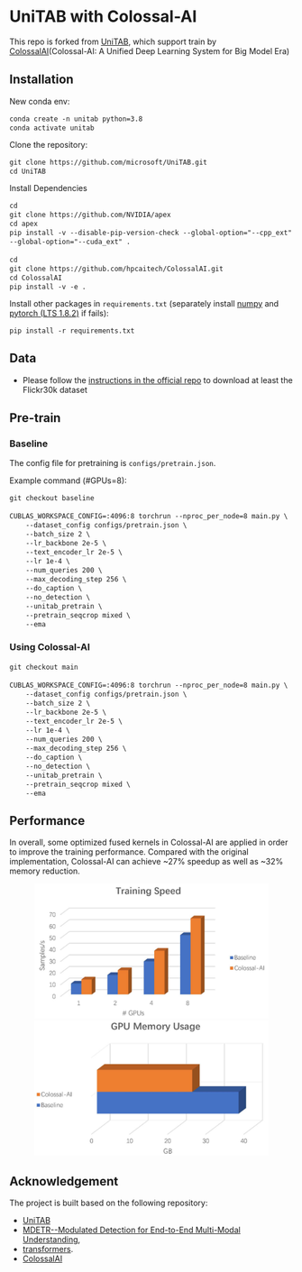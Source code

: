 # UniTAB with Colossal-AI

This repo is forked from [UniTAB](https://github.com/microsoft/UniTAB), which support train by [ColossalAI](https://github.com/hpcaitech/ColossalAI)(Colossal-AI: A Unified Deep Learning System for Big Model Era)

## Installation

New conda env:

```shell
conda create -n unitab python=3.8
conda activate unitab
```

Clone the repository:

```shell
git clone https://github.com/microsoft/UniTAB.git
cd UniTAB
```

Install Dependencies

```shell
cd
git clone https://github.com/NVIDIA/apex
cd apex
pip install -v --disable-pip-version-check --global-option="--cpp_ext" --global-option="--cuda_ext" .

cd
git clone https://github.com/hpcaitech/ColossalAI.git
cd ColossalAI
pip install -v -e .
```

Install other packages in ``requirements.txt`` (separately install [numpy](https://pypi.org/project/numpy/) and [pytorch (LTS 1.8.2)](https://pytorch.org/get-started/locally/) if fails):

```shell
pip install -r requirements.txt
```

## Data

* Please follow the [instructions in the official repo](https://github.com/microsoft/UniTAB#data) to download at least the Flickr30k dataset

## Pre-train

### Baseline

The config file for pretraining is ``configs/pretrain.json``.

Example command (#GPUs=8):

```shell
git checkout baseline

CUBLAS_WORKSPACE_CONFIG=:4096:8 torchrun --nproc_per_node=8 main.py \
    --dataset_config configs/pretrain.json \
    --batch_size 2 \
    --lr_backbone 2e-5 \
    --text_encoder_lr 2e-5 \
    --lr 1e-4 \
    --num_queries 200 \
    --max_decoding_step 256 \
    --do_caption \
    --no_detection \
    --unitab_pretrain \
    --pretrain_seqcrop mixed \
    --ema
```

### Using Colossal-AI

```shell
git checkout main

CUBLAS_WORKSPACE_CONFIG=:4096:8 torchrun --nproc_per_node=8 main.py \
    --dataset_config configs/pretrain.json \
    --batch_size 2 \
    --lr_backbone 2e-5 \
    --text_encoder_lr 2e-5 \
    --lr 1e-4 \
    --num_queries 200 \
    --max_decoding_step 256 \
    --do_caption \
    --no_detection \
    --unitab_pretrain \
    --pretrain_seqcrop mixed \
    --ema
```

## Performance

In overall, some optimized fused kernels in Colossal-AI are applied in order to improve the training performance.
Compared with the original implementation, Colossal-AI can achieve ~27% speedup as well as ~32% memory reduction.
<center class="half">
    <img src="assets/unitab_speed.jpg" height="240"/> <img src="assets/unitab_memory.jpg" height="240"/>
</center>

## Acknowledgement

The project is built based on the following repository:

* [UniTAB](https://github.com/microsoft/UniTAB)
* [MDETR--Modulated Detection for End-to-End Multi-Modal Understanding](https://github.com/ashkamath/mdetr),
* [transformers](https://github.com/huggingface/transformers).
* [ColossalAI](https://github.com/hpcaitech/ColossalAI)
